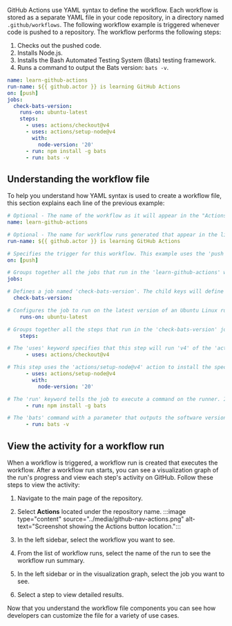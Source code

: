 GitHub Actions use YAML syntax to define the workflow. Each workflow is stored as a separate YAML file in your code repository, in a directory named `.github/workflows`. The following workflow example is triggered whenever code is pushed to a repository. The workflow performs the following steps:

1. Checks out the pushed code.
1. Installs Node.js.
1. Installs the Bash Automated Testing System (Bats) testing framework.
1. Runs a command to output the Bats version: `bats -v`.

```yml
name: learn-github-actions
run-name: ${{ github.actor }} is learning GitHub Actions
on: [push]
jobs:
  check-bats-version:
    runs-on: ubuntu-latest
    steps:
      - uses: actions/checkout@v4
      - uses: actions/setup-node@v4
        with:
          node-version: '20'
      - run: npm install -g bats
      - run: bats -v

```

## Understanding the workflow file

To help you understand how YAML syntax is used to create a workflow file, this section explains each line of the previous example:

```yml
# Optional - The name of the workflow as it will appear in the "Actions" tab of the GitHub repository. If this field is omitted, the name of the workflow file will be used instead.
name: learn-github-actions

# Optional - The name for workflow runs generated that appear in the list of workflow runs on your repository's "Actions" tab. This example uses an expression with the 'github' context to display the username of the actor that triggered the workflow run. 
run-name: ${{ github.actor }} is learning GitHub Actions

# Specifies the trigger for this workflow. This example uses the 'push' event, so a workflow run is triggered every time someone pushes a change to the repository or merges a pull request.
on: [push]

# Groups together all the jobs that run in the 'learn-github-actions' workflow.
jobs:

# Defines a job named 'check-bats-version'. The child keys will define properties of the job.
  check-bats-version:

# Configures the job to run on the latest version of an Ubuntu Linux runner. This means that the job will execute on a fresh virtual machine hosted by GitHub.
    runs-on: ubuntu-latest

# Groups together all the steps that run in the 'check-bats-version' job. Each item nested under this section is a separate action or shell script.
    steps:

# The 'uses' keyword specifies that this step will run 'v4' of the 'actions/checkout' action. This is an action that checks out your repository onto the runner, allowing you to run scripts or other actions against your code (such as build and test tools). You should use the checkout action any time your workflow will use the repository's code.
      - uses: actions/checkout@v4

# This step uses the 'actions/setup-node@v4' action to install the specified version of the Node.js. (This example uses version 20.) This puts both the 'node' and 'npm' commands in your PATH.
      - uses: actions/setup-node@v4
        with:
          node-version: '20'

# The 'run' keyword tells the job to execute a command on the runner. In this case, you are using 'npm' to install the 'bats' software testing package.
      - run: npm install -g bats

# The 'bats' command with a parameter that outputs the software version.
      - run: bats -v

```

## View the activity for a workflow run

When a workflow is triggered, a workflow run is created that executes the workflow. After a workflow run starts, you can see a visualization graph of the run's progress and view each step's activity on GitHub. Follow these steps to view the activity:

1. Navigate to the main page of the repository.

1. Select **Actions** located under the repository name.
    :::image type="content" source="../media/github-nav-actions.png" alt-text="Screenshot showing the Actions button location.":::
1. In the left sidebar, select the workflow you want to see.
1. From the list of workflow runs, select the name of the run to see the workflow run summary.
1. In the left sidebar or in the visualization graph, select the job you want to see.
1. Select a step to view detailed results.

Now that you understand the workflow file components you can see how developers can customize the file for a variety of use cases.
